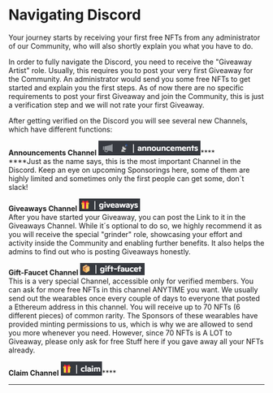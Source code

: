 # Navigating Discord

Your journey starts by receiving your first free NFTs from any administrator of our Community, who will also shortly explain you what you have to do.&#x20;

In order to fully navigate the Discord, you need to receive the "Giveaway Artist" role. Usually, this requires you to post your very first Giveaway for the Community. An administrator would send you some free NFTs to get started and explain you the first steps. As of now there are no specific requirements to post your first Giveaway and join the Community, this is just a verification step and we will not rate your first Giveaway.

After getting verified on the Discord you will see several new Channels, which have different functions:

**Announcements Channel** <img src="../.gitbook/assets/image.png" alt="" data-size="line">****\
****Just as the name says, this is the most important Channel in the Discord. Keep an eye on upcoming Sponsorings here, some of them are highly limited and sometimes only the first people can get some, don´t slack!

**Giveaways Channel** <img src="../.gitbook/assets/image (1).png" alt="" data-size="line">\
After you have started your Giveaway, you can post the Link to it in the Giveaways Channel. While it´s optional to do so, we highly recommend it as you will receive the special "grinder" role, showcasing your effort and activity inside the Community and enabling further benefits. It also helps the admins to find out who is posting Giveaways honestly.

**Gift-Faucet Channel** <img src="../.gitbook/assets/image (3).png" alt="" data-size="line">\
This is a very special Channel, accessible only for verified members. You can ask for more free NFTs in this channel ANYTIME you want. We usually send out the wearables once every couple of days to everyone that posted a Ethereum address in this channel. You will receive up to 70 NFTs (6 different pieces) of common rarity. The Sponsors of these wearables have provided minting permissions to us, which is why we are allowed to send you more whenever you need. However, since 70 NFTs is A LOT to Giveaway, please only ask for free Stuff here if you gave away all your NFTs already.

**Claim Channel** <img src="../.gitbook/assets/image (2).png" alt="" data-size="line">****

****
